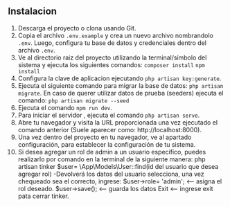 ## Instalacion

1. Descarga el proyecto o clona usando Git.
2. Copia el archivo `.env.example` y crea un nuevo archivo nombrandolo `.env`. Luego, configura tu base de datos y credenciales dentro del archivo `.env`.
3. Ve al directorio raiz del proyecto utilizando la terminal/símbolo del sistema y ejecuta los siguientes comandos:
            `composer install`
             `npm install`
5. Configura la clave de aplicacion ejecutando `php artisan key:generate`.
6. Ejecuta el siguiente comando para migrar la base de datos:  `php artisan migrate`.
En caso de querer utilizar datos de prueba (seeders) ejecuta el comando:   `php artisan migrate --seed` 
7. Ejecuta el comando `npm run dev`.
8. Para iniciar el servidor , ejecuta el comando `php artisan serve`.
9. Abre tu navegador y visita la URL proporcionada una vez ejecutado el comando anterior (Suele aparecer como: http://localhost:8000).
10. Una vez dentro del proyecto en tu navegador, ve al apartado configuración, para establecer la configuración de tu sistema.
11. Si desea agregar un rol de admin a un usuario especifico, puedes realizarlo por comando en la terminal de la siguiente manera:
            php artisan tinker
            $user= \App\Models\User::find(id del usuario que desea agregar rol)
            -Devolverá los datos del usuario selecciona, una vez chequeado sea el correcto, ingrese:
            $user->role= 'admin'; <-- asigna el rol deseado.
            $user->save(); <-- guarda los datos
            Exit <-- ingrese exit pata cerrar tinker.

